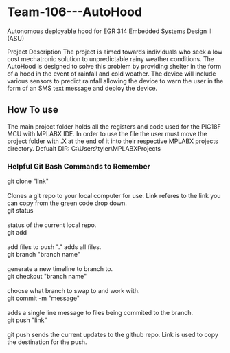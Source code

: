 # Team-106---AutoHood

Autonomous deployable hood for EGR 314 Embedded Systems Design II (ASU)

Project Description
The project is aimed towards individuals who seek a low cost mechatronic solution to unpredictable rainy weather conditions. The AutoHood is designed to solve this problem by providing shelter in the form of a hood in the event of rainfall and cold weather. The device will include various sensors to predict rainfall allowing the device to warn the user in the form of an SMS text message and deploy the device. 	

## How To use
The main project folder holds all the registers and code used for the PIC18F MCU with MPLABX IDE. In order to use the file the user must move the project folder with .X at the end of it into their respective MPLABX projects directory. Defualt DIR: C:\Users\tyler\MPLABXProjects


### Helpful Git Bash Commands to Remember
git clone "link" <br />
	<br /> Clones a git repo to your local computer for use. Link referes to the link you can copy from the green code drop down. <br />
git status <br />
	<br /> status of the current local repo. <br />
git add <br />
	<br /> add files to push "." adds all files. <br />
git branch "branch name" <br />
	<br /> generate a new timeline to branch to. <br />
git checkout "branch name" <br />
	<br /> choose what branch to swap to and work with. <br />
git commit -m "message" <br />
	<br /> adds a single line message to files being commited to the branch. <br />
git push "link" <br />
	<br /> git push sends the current updates to the github repo. Link is used to copy the destination for the push. <br />
